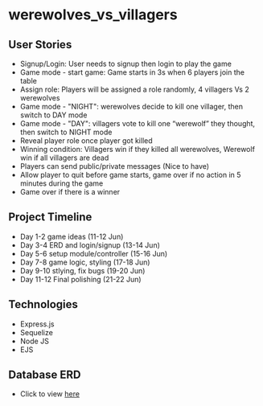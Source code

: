 # werewolves_vs_villagers

## User Stories

- Signup/Login: User needs to signup then login to play the game
- Game mode - start game: Game starts in 3s when 6 players join the table
- Assign role: Players will be assigned a role randomly, 4 villagers Vs 2 werewolves
- Game mode - "NIGHT": werewolves decide to kill one villager, then switch to DAY mode
- Game mode - "DAY": villagers vote to kill one “werewolf” they thought, then switch to NIGHT mode
- Reveal player role once player got killed
- Winning condition: Villagers win if they killed all werewolves, Werewolf win if all villagers are dead
- Players can send public/private messages (Nice to have)
- Allow player to quit before game starts, game over if no action in 5 minutes during the game
- Game over if there is a winner

## Project Timeline

- Day 1-2 game ideas (11-12 Jun)
- Day 3-4 ERD and login/signup (13-14 Jun)
- Day 5-6 setup module/controller (15-16 Jun)
- Day 7-8 game logic, styling (17-18 Jun)
- Day 9-10 stlying, fix bugs (19-20 Jun)
- Day 11-12 Final polishing (21-22 Jun)

## Technologies

- Express.js
- Sequelize
- Node JS
- EJS

## Database ERD

- Click to view [here](https://lucid.app/lucidchart/bc09e9cd-6999-4862-98cd-0108afdd8404/edit?page=M-TnnFxgm8ks&invitationId=inv_3b160413-15b9-41ae-94e1-ece88042aa85#)
